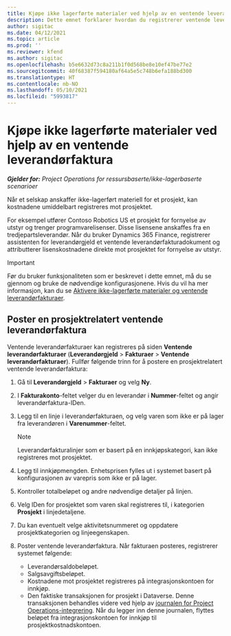 ```yaml
---
title: Kjøpe ikke lagerførte materialer ved hjelp av en ventende leverandørfaktura
description: Dette emnet forklarer hvordan du registrerer ventende leverandørfakturaer.
author: sigitac
ms.date: 04/12/2021
ms.topic: article
ms.prod: ''
ms.reviewer: kfend
ms.author: sigitac
ms.openlocfilehash: b5e6632d73c8a211b1f0d568be8e10ef47be77e2
ms.sourcegitcommit: 40f68387f594180af64a5e5c748b6efa188bd300
ms.translationtype: HT
ms.contentlocale: nb-NO
ms.lasthandoff: 05/10/2021
ms.locfileid: "5993817"
---
```

# <a name="purchase-non-stocked-materials-using-a-pending-vendor-invoice"></a>Kjøpe ikke lagerførte materialer ved hjelp av en ventende leverandørfaktura

_**Gjelder for:** Project Operations for ressursbaserte/ikke-lagerbaserte scenarioer_

Når et selskap anskaffer ikke-lagerført materiell for et prosjekt, kan kostnadene umiddelbart registreres mot prosjektet. 

For eksempel utfører Contoso Robotics US et prosjekt for fornyelse av utstyr og trenger programvarelisenser. Disse lisensene anskaffes fra en tredjepartsleverandør.  Når du bruker Dynamics 365 Finance, registrerer assistenten for leverandørgjeld et ventende leverandørfakturadokument og attributterer lisenskostnadene direkte mot prosjektet for fornyelse av utstyr. 

> [!IMPORTANT]
> Før du bruker funksjonaliteten som er beskrevet i dette emnet, må du se gjennom og bruke de nødvendige konfigurasjonene. Hvis du vil ha mer informasjon, kan du se [Aktivere ikke-lagerførte materialer og ventende leverandørfakturaer](configure-materials-nonstocked.md). 

## <a name="post-a-project-related-pending-vendor-invoice"></a>Poster en prosjektrelatert ventende leverandørfaktura 

Ventende leverandørfakturaer kan registreres på siden **Ventende leverandørfakturaer** (**Leverandørgjeld** > **Fakturaer** > **Ventende leverandørfakturaer**). Fullfør følgende trinn for å postere en prosjektrelatert ventende leverandørfaktura:

1. Gå til **Leverandørgjeld** > **Fakturaer** og velg **Ny**. 
2. I **Fakturakonto**-feltet velger du en leverandør i **Nummer**-feltet og angir leverandørfaktura-IDen.
3. Legg til en linje i leverandørfakturaen, og velg varen som ikke er på lager fra leverandøren i **Varenummer**-feltet. 

    > [!NOTE]
    > Leverandørfakturalinjer som er basert på en innkjøpskategori, kan ikke registreres mot prosjektet. 
    
5. Legg til innkjøpmengden. Enhetsprisen fylles ut i systemet basert på konfigurasjonen av varepris som ikke er på lager. 
6. Kontroller totalbeløpet og andre nødvendige detaljer på linjen.
7. Velg IDen for prosjektet som varen skal registreres til, i kategorien **Prosjekt** i linjedetaljene.
8. Du kan eventuelt velge aktivitetsnummeret og oppdatere prosjektkategorien og linjeegenskapen.
9. Poster ventende leverandørfaktura. Når fakturaen posteres, registrerer systemet følgende:
    
    - Leverandørsaldobeløpet.
    - Salgsavgiftsbeløpet.
    - Kostnadene mot prosjektet registreres på integrasjonskontoen for innkjøp.
    - Den faktiske transaksjonen for prosjekt i Dataverse. Denne transaksjonen behandles videre ved hjelp av [journalen for Project Operations-integrering](../project-accounting/project-operations-integration-journal.md). Når du legger inn denne journalen, flyttes beløpet fra integrasjonskontoen for innkjøp til prosjektkostnadskontoen.
